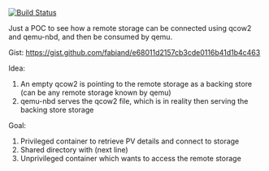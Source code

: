 [![Build Status](https://travis-ci.com/fabiand/pv-nbd-sharer.svg?branch=master)](https://travis-ci.com/fabiand/pv-nbd-sharer)

Just a POC to see how a remote storage can be connected using qcow2 and
qemu-nbd, and then be consumed by qemu.

Gist: https://gist.github.com/fabiand/e68011d2157cb3cde0116b41d1b4c463

Idea:

1. An empty qcow2 is pointing to the remote storage as a backing store (can be
   any remote storage known by qemu)
2. qemu-nbd serves the qcow2 file, which is in reality then serving the backing
   store storage

Goal:

1. Privileged container to retrieve PV details and connect to storage
2. Shared directory with (next line)
3. Unprivileged container which wants to access the remote storage
